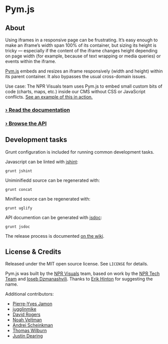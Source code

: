 # Pym.js

## About

Using iframes in a responsive page can be frustrating. It&rsquo;s easy enough to make an iframe&rsquo;s width span 100% of its container, but sizing its height is tricky &mdash; especially if the content of the iframe changes height depending on page width (for example, because of text wrapping or media queries) or events within the iframe.

<a href="https://raw.githubusercontent.com/nprapps/pym.js/master/src/pym.js">Pym.js</a> embeds and resizes an iframe responsively (width and height) within its parent container. It also bypasses the usual cross-domain issues.

Use case: The NPR Visuals team uses Pym.js to embed small custom bits of code (charts, maps, etc.) inside our CMS without CSS or JavaScript conflicts. [See an example of this in action.](http://www.npr.org/2014/03/25/293870089/maze-of-college-costs-and-aid-programs-trap-some-families)

### [&rsaquo; Read the documentation](http://blog.apps.npr.org/pym.js/)

### [&rsaquo; Browse the API](http://blog.apps.npr.org/pym.js/api/)

## Development tasks

Grunt configuration is included for running common development tasks.

Javascript can be linted with [jshint](http://jshint.com/):

```
grunt jshint
```

Uniminifiedd source can be regenerated with:

```
grunt concat
```

Minified source can be regenerated with:

```
grunt uglify
```

API documention can be generated with [jsdoc](https://github.com/jsdoc3/jsdoc):

```
grunt jsdoc
```

The release process is documented [on the wiki](https://github.com/nprapps/pym.js/wiki/Release-Process).

## License & Credits

Released under the MIT open source license. See `LICENSE` for details.

Pym.js was built by the [NPR Visuals](http://github.com/nprapps) team, based on work by the [NPR Tech Team](https://github.com/npr/responsiveiframe) and [Ioseb Dzmanashvili](https://github.com/ioseb). Thanks to [Erik Hinton](https://twitter.com/erikhinton) for suggesting the name.

Additional contributors:

* [Pierre-Yves Jamon](https://github.com/Pym) 
* [jugglinmike](https://github.com/jugglinmike)
* [David Rogers](https://github.com/al-the-x)
* [Noah Veltman](https://github.com/veltman)
* [Andrei Scheinkman](https://github.com/ascheink)
* [Thomas Wilburn](https://github.com/thomaswilburn)
* [Justin Dearing](https://github.com/zippy1981)
